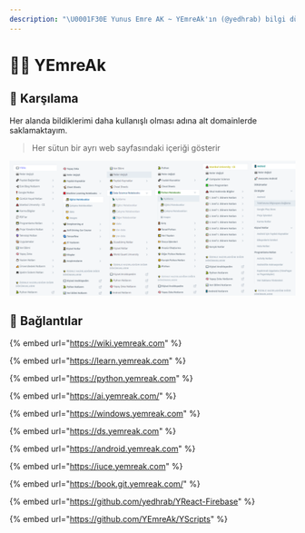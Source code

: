 ```yaml
---
description: "\U0001F30E Yunus Emre AK ~ YEmreAk'ın (@yedhrab) bilgi dünyasının dijital ortamda vücut bulmuş hali \U0001F680 Konular: öğrenme, python, yapay zeka, veri bilimi, windows, android, iuce ders notları, git, web, java"
---
```


# 👨‍💻 YEmreAk

## 🎤 Karşılama

Her alanda bildiklerimi daha kullanışlı olması adına alt domainlerde saklamaktayım.

> Her sütun bir ayrı web sayfasındaki içeriği gösterir

![](.gitbook/assets/yemreak.png)

## 🔗 Bağlantılar

{% embed url="https://wiki.yemreak.com" %}

{% embed url="https://learn.yemreak.com" %}

{% embed url="https://python.yemreak.com" %}

{% embed url="https://ai.yemreak.com/" %}

{% embed url="https://windows.yemreak.com" %}

{% embed url="https://ds.yemreak.com" %}

{% embed url="https://android.yemreak.com" %}

{% embed url="https://iuce.yemreak.com" %}

{% embed url="https://book.git.yemreak.com/" %}

{% embed url="https://github.com/yedhrab/YReact-Firebase" %}

{% embed url="https://github.com/YEmreAk/YScripts" %}





